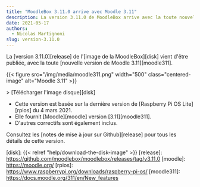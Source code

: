 ```yaml
---
title: "MoodleBox 3.11.0 arrive avec Moodle 3.11"
description: La version 3.11.0 de MoodleBox arrive avec la toute nouvelle version de Moodle 3.11.
date: 2021-05-17
authors:
  - Nicolas Martignoni
slug: version-3.11.0
---
```


La [version 3.11.0][release] de l'[image  de la MoodleBox][disk] vient d'être publiée, avec la toute [nouvelle version de Moodle 3.11][moodle311].

{{< figure src="/img/media/moodle311.png" width="500" class="centered-image" alt="Moodle 3.11" >}}

&gt; [Télécharger l'image disque][disk]

  - Cette version est basée sur la dernière version de [Raspberry Pi OS Lite][rpios] du 4 mars 2021.
  - Elle fournit [Moodle][moodle] version [3.11][moodle311].
  - D'autres correctifs sont également inclus.

Consultez les [notes de mise à jour sur Github][release] pour tous les détails de cette version.

 [disk]: {{< relref "help/download-the-disk-image" >}}
 [release]: https://github.com/moodlebox/moodlebox/releases/tag/v3.11.0
 [moodle]: https://moodle.org/
 [rpios]: https://www.raspberrypi.org/downloads/raspberry-pi-os/
 [moodle311]: https://docs.moodle.org/311/en/New_features
